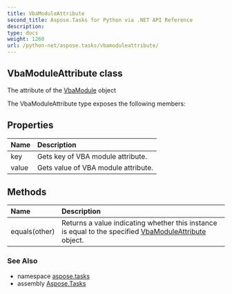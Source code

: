 ```yaml
---
title: VbaModuleAttribute
second_title: Aspose.Tasks for Python via .NET API Reference
description: 
type: docs
weight: 1260
url: /python-net/aspose.tasks/vbamoduleattribute/
---
```


## VbaModuleAttribute class

The attribute of the [VbaModule](/tasks/python-net/aspose.tasks/vbamodule/) object

The VbaModuleAttribute type exposes the following members:
## Properties
| Name | Description |
| :- | :- |
|key|Gets key of VBA module attribute.|
|value|Gets value of VBA module attribute.|
## Methods
| Name | Description |
| :- | :- |
|equals(other)|Returns a value indicating whether this instance is equal to the specified [VbaModuleAttribute](/tasks/python-net/aspose.tasks/vbamoduleattribute/) object.|

### See Also

* namespace [aspose.tasks](/tasks/python-net/aspose.tasks/)
* assembly [Aspose.Tasks](/tasks/python-net/)

